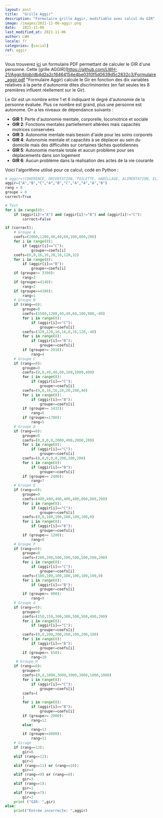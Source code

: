 ```yaml
---
layout: post
title:  "Grille Aggir"
description: "Formulaire grille Aggir, modifiable avec calcul du GIR"
image: /images/2021-11-06-aggir.png
date:   2021-11-06
last_modified_at: 2021-11-06
author: LWH
locale: fr
categories: [social]
ref: aggir 
---
```

Vous trouverez [ici](https://github.com/LWH-21/Aggir "Dépôt Github pour les formulaires PDF") un formulaire PDF permettant de calculer le GIR d'une personne. Cette  [grille AGGIR](https://github.com/LWH-21/Aggir/blob/db4d2a2c16464154e4be0310f5d0639d5c2832c3/Formulaire_aggir.pdf "Formulaire Aggir) calcule le Gir en fonction des dix variables relatives à la perte d'autonomie dites *discriminantes* (en fait seules les 8 premières influent réellement sur le Gir).

Le Gir est un nombre entre 1 et 6 indiquant le degré d'autonomie de la personne évaluée.
Plus ce nombre est grand, plus une personne est autonome. On a les niveaux de dépendance suivants :

- **GIR 1**: Perte d'autonomie mentale, corporelle, locomotrice et sociale
- **GIR 2**: Fonctions mentales partiellement altérées mais capacités motrices conservées
- **GIR 3**: Autonomie mentale mais besoin d'aide pour les soins corporels
- **GIR 4**: Autonomie mentale et capacités à se déplacer au sein du domicile mais des difficultés sur certaines tâches quotidiennes
- **GIR 5**: Autonomie mentale totale et aucun problème pour ses déplacements dans son logement
- **GIR 6**: Aucun problème dans la réalisation des actes de la vie courante

Voici l'algorithme utilisé pour ce calcul, codé en Python :

```python
# aggir=(COHERENCE, ORIENTATION, TOILETTE, HABILLAGE, ALIMENTATION, ELIMINATION, TRANSFERTS, DEPL. INT, DEPL EXT., COMMUNICATION )
aggir=("A","B","C","A","B","C","A","A","A","B")
rang = 0
groupe = 0
correct=True

# Test 
for i in range(8):
    if (aggir[i]!="A") and (aggir[i]!="B") and (aggir[i]!="C"):
        correct=False

if (correct):
    # Groupe A
    coefs=(2000,1200,40,40,60,100,800,200)
    for i in range(8):
        if (aggir[i]=="C"):
            groupe+=coefs[i]
    coefs=(0,0,16,16,20,16,120,32)
    for i in range(8):
        if (aggir[i]=="B"):
            groupe+=coefs[i]
    if (groupe>= 3390):
        rang=3
    if (groupe>=4140):
        rang=2
    if (groupe>=4380):
        rang=1
    # Groupe B
    if (rang==0):
        groupe=0
        coefs=(1500,1200,40,40,60,100,800,-80)
        for i in range(8):
            if (aggir[i]=="C"):
                groupe+=coefs[i]
        coefs=(320,120,16,16,0,16,120,-40)
        for i in range(8):
            if (aggir[i]=="B"):
                groupe+=coefs[i]
        if (groupe>= 2016):
            rang=4
    # Groupe C
    if (rang==0):
        groupe=0
        coefs=(0,0,40,40,60,160,1000,400)
        for i in range(8):
            if (aggir[i]=="C"):
                groupe+=coefs[i]
        coefs=(0,0,16,16,20,20,200,40)
        for i in range(8):
            if (aggir[i]=="B"):
                groupe+=coefs[i]
        if (groupe>= 1432):
            rang=6
        if (groupe>=1700):
            rang=5
    # Groupe D
    if (rang==0):
        groupe=0
        coefs=(0,0,0,0,2000,400,2000,200)
        for i in range(8):
            if (aggir[i]=="C"):
                groupe+=coefs[i]
        coefs=(0,0,0,0,0,200,200,200)
        for i in range(8):
            if (aggir[i]=="B"):
                groupe+=coefs[i]
        if (groupe>= 2400):
            rang=7
    # Groupe E
    if (rang==0):
        groupe=0
        coefs=(400,400,400,400,400,800,800,200)
        for i in range(8):
            if (aggir[i]=="C"):
                groupe+=coefs[i]
        coefs=(0,0,100,100,100,100,100,0)
        for i in range(8):
            if (aggir[i]=="B"):
                groupe+=coefs[i]
        if (groupe>= 1200):
            rang=8
    # Groupe F
    if (rang==0):
        groupe=0
        coefs=(200,200,500,500,500,500,500,200)
        for i in range(8):
            if (aggir[i]=="C"):
                groupe+=coefs[i]
        coefs=(100,100,100,100,100,100,100,0)
        for i in range(8):
            if (aggir[i]=="B"):
                groupe+=coefs[i]
        if (groupe>= 800):
            rang=9
    # Groupe G
    if (rang==0):
        groupe=0
        coefs=(150,150,300,300,500,500,400,200)
        for i in range(8):
            if (aggir[i]=="C"):
                groupe+=coefs[i]
        coefs=(0,0,200,200,200,200,200,100)
        for i in range(8):
            if (aggir[i]=="B"):
                groupe+=coefs[i]
        if (groupe>= 650):
            rang=10
     # Groupe H
    if (rang==0):
        groupe=0
        coefs=(0,0,3000,3000,3000,3000,1000,1000)
        for i in range(8):
            if (aggir[i]=="C"):
                groupe+=coefs[i]
        coefs=(
		)
        for i in range(8):
            if (aggir[i]=="B"):
                groupe+=coefs[i]
        if (groupe>= 2000):
            rang=12
        else:
            rang=13
        if (groupe>=4000):
            rang=11 
    # Girage
    if (rang==13):
        gir=6
    elif (rang==12):
        gir=5
    elif (rang==11) or (rang==10):
        gir=4
    elif (rang==9) or (rang==8):
        gir=3
    elif (rang==1):
        gir=1
    elif (rang<=7):
        gir=2
    print ("GIR: ",gir)
else:
    print("Entrée incorrecte: ",aggir)
```
